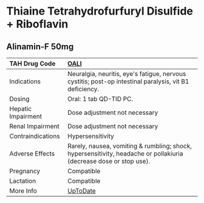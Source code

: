 # Thiaine Tetrahydrofurfuryl Disulfide + Riboflavin

## Alinamin-F 50mg

| TAH Drug Code      | [OALI](https://www.tahsda.org.tw/drugs/hissearch.php?drug_code=OALI)                                               |
|:-------------------|:-------------------------------------------------------------------------------------------------------------------|
| Indications        | Neuralgia, neuritis, eye's fatigue, nervous cystitis; post-op intestinal paralysis, vit B1 deficiency.             |
| Dosing             | Oral: 1 tab QD-TID PC.                                                                                             |
| Hepatic Impairment | Dose adjustment not necessary                                                                                      |
| Renal Impairment   | Dose adjustment not necessary                                                                                      |
| Contraindications  | Hypersensitivity                                                                                                   |
| Adverse Effects    | Rarely, nausea, vomiting & rumbling; shock, hypersensitivity, headache or pollakiuria (decrease dose or stop use). |
| Pregnancy          | Compatible                                                                                                         |
| Lactation          | Compatible                                                                                                         |
| More Info          | [UpToDate](https://www.uptodate.com/contents/thiaine-tetrahydrofurfuryl-disulfide-and-riboflavin-drug-information) |

